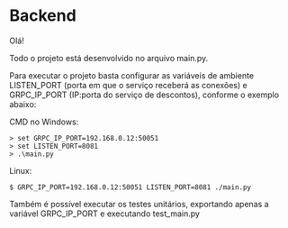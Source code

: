 # Backend

Olá!

Todo o projeto está desenvolvido no arquivo main.py.

Para executar o projeto basta configurar as variáveis de ambiente LISTEN_PORT (porta em que o serviço receberá as conexões) e GRPC_IP_PORT (IP:porta do serviço de descontos), conforme o exemplo abaixo:

CMD no Windows:

```
> set GRPC_IP_PORT=192.168.0.12:50051
> set LISTEN_PORT=8081
> .\main.py
```
Linux:
```
$ GRPC_IP_PORT=192.168.0.12:50051 LISTEN_PORT=8081 ./main.py
```

Também é possível executar os testes unitários, exportando apenas a variável GRPC_IP_PORT e executando test_main.py
